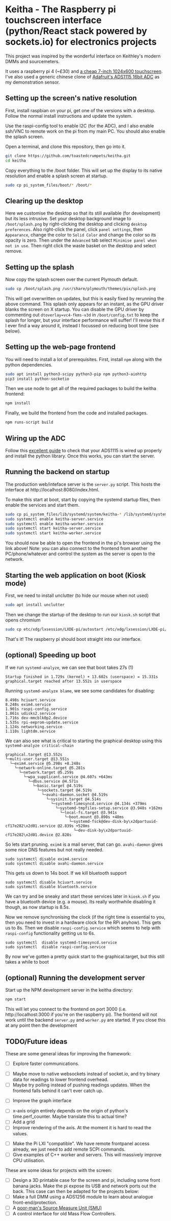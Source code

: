 # Keitha - The Raspberry pi touchscreen interface (python/React stack powered by sockets.io) for electronics projects

This project was inspired by the wonderful interface on Keithley's
modern DMMs and sourcemeters.

It uses a raspberry pi 4 (~£30) and [a cheap 7-inch 1024x600
touchscreen](https://amzn.to/2I995Gk). I've also used a generic
chinese clone of [Adafruit's ADS1115 16bit
ADC](https://amzn.to/34WOzBM) as my demonstration sensor.

## Setting up the screen's native resolution

First, install raspbian on your pi, get one of the versions with a
desktop. Follow the normal install instructions and update the system.

Use the raspi-config tool to enable I2C (for the ADC), and I also
enable ssh/VNC to remote work on the pi from my main PC. You should
also enable the splash screen.

Open a terminal, and clone this repository, then go into it.

```sh
git clone https://github.com/toastedcrumpets/keitha.git
cd keitha
```

Copy everything to the /boot folder. This will set up the display
to its native resolution and enable a splash screen at startup.

```sh
sudo cp pi_system_files/boot/* /boot/*
```

## Clearing up the desktop

Here we customise the desktop so that its still available (for
development) but its less intrusive.  Set your desktop background
image to `/boot/splash.png` by right-clicking the desktop and clicking
`desktop preferences`. Also right-click the panel, click `panel
settings`, then `Appearance`, change the color to `Solid Color` and
change the color so its opacity is zero. Then under the `Advanced` tab
select `Minimise panel when not in use`. Then right click the waste
basket on the desktop and select remove.

## Setting up the splash

Now copy the splash screen over the current Plymouth default.

```sh
sudo cp /boot/splash.png /usr/share/plymouth/themes/pix/splash.png
```

This will get overwritten on updates, but this is easily fixed by
rerunning the above command. This splash only appears for an instant,
as the GPU driver blanks the screen on X startup. You can disable the
GPU driver by commenting out `dtoverlay=vc4-fkms-v3d` in
`/boot/config.txt` to keep the splash for longer, but your interface
performance will suffer! I'll revise this if I ever find a way around
it, instead I focussed on reducing boot time (see below).

## Setting up the web-page frontend

You will need to install a lot of prerequisites. First, install `npm`
along with the python dependencies.

```sh
sudo apt install python3-scipy python3-pip npm python3-aiohttp
pip3 install python-socketio
```

Then we use node to get all of the required packages to build the
keitha frontend:

```sh
npm install
```

Finally, we build the frontend from the code and installed packages.

```sh
npm runs-script build
```

## Wiring up the ADC

Follow this [excellent
guide](https://learn.adafruit.com/raspberry-pi-analog-to-digital-converters/ads1015-slash-ads1115)
to check that your ADS1115 is wired up properly and install the python
library.  Once this works, you can start the
server.


## Running the backend on startup

The production web/inteface server is the `server.py` script. This
hosts the interface at http://localhost:8080/index.html.

To make this start at boot, start by copying the systemd startup
files, then enable the services and start them.

```sh
sudo cp pi_system_files/lib/systemd/system/keitha-* /lib/systemd/system/
sudo systemctl enable keitha-server.service
sudo systemctl enable keitha-worker.service
sudo systemctl start keitha-server.service
sudo systemctl start keitha-worker.service
```

You should now be able to open the frontend in the pi's browser using
the link above! Note: you can also connect to the frontend from
another PC/phone/whatever and control the system as the server is open
to the network.

## Starting the web application on boot (Kiosk mode)

First, we need to install unclutter (to hide our mouse when not used)

```sh 
sudo apt install unclutter
```

Then we change the startup of the desktop to run our `kiosk.sh` script
that opens chromium

```sh
sudo cp etc/xdg/lxsession/LXDE-pi/autostart /etc/xdg/lxsession/LXDE-pi/autostart
```

That's it! The raspberry pi should boot straight into our interface.

## (optional) Speeding up boot

If we run `systemd-analyze`, we can see that boot takes 27s (1)

```
Startup finished in 1.729s (kernel) + 13.602s (userspace) = 15.331s 
graphical.target reached after 13.552s in userspace
```

Running `systemd-analyze blame`, we see some candidates for disabling:

```
8.498s hciuart.service
8.248s exim4.service
1.901s raspi-config.service
1.861s udisks2.service
1.716s dev-mmcblk0p2.device
1.535s rpi-eeprom-update.service
1.124s networking.service
1.110s lightdm.service
```
We can also see what is critical to starting the graphical desktop using this `systemd-analyze critical-chain`

```
graphical.target @13.552s
└─multi-user.target @13.551s
  └─exim4.service @5.298s +8.248s
    └─network-online.target @5.281s
      └─network.target @5.259s
        └─wpa_supplicant.service @4.607s +643ms
          └─dbus.service @4.571s
            └─basic.target @4.519s
              └─sockets.target @4.519s
                └─avahi-daemon.socket @4.519s
                  └─sysinit.target @4.514s
                    └─systemd-timesyncd.service @4.134s +379ms
                      └─systemd-tmpfiles-setup.service @3.948s +162ms
                        └─local-fs.target @3.941s
                          └─boot.mount @3.890s +48ms
                            └─systemd-fsck@dev-disk-by\x2dpartuuid-cf17e282\x2d01.service @2.839s +528ms
                              └─dev-disk-by\x2dpartuuid-cf17e282\x2d01.device @2.828s
```

So lets start pruning. `exim4` is a mail server, that can
go. `avahi-daemon` gives some nice DNS features but not really
needed. 

```ssh
sudo systemctl disable exim4.service
sudo systemctl disable avahi-daemon.service
```

This gets us down to 14s boot. If we kill bluetooth support 

```ssh
sudo systemctl disable hciuart.service
sudo systemctl disable bluetooth.service
```

We can try and be sneaky and start these services later in `kiosk.sh`
if you have a bluetooth device (e.g. a mouse). Its really worthwhile
disabling it though, as now startup is 8.5s.

Now we remove synchronising the clock (if the right time is essential
to you, then you need to invest in a hardware clock for the RPi
anyhow). This gets us to 8s. Then we disable `raspi-config.service`
which seems to help with `raspi-config` functionality getting us to
6s.

```ssh
sudo systemctl  disable systemd-timesyncd.service
sudo systemctl  disable raspi-config.service
```

By now we've gotten a pretty quick start to the graphical.target, but
this still takes a while to boot

## (optional) Running the development server

Start up the NPM development server in the keitha directory:

```sh
npm start
```

This will let you connect to the frontend on port 3000
(i.e. http://localhost:3000 if you're on the raspberry pi). The
frontend will not work until the backend `server.py` and `worker.py`
are started. If you close this at any point then the development 


## TODO/Future ideas

These are some general ideas for improving the framework:

* [ ] Explore faster communications. 
 - [ ] Maybe move to native websockets instead of socket.io, and try binary data for readings to lower frontend overhead.
 - [ ] Maybe try polling instead of pushing readings updates. When the frontend falls behind it can't ever catch up.
* [ ] Improve the graph interface
 - [ ] x-axis origin entirely depends on the origin of python's time.perf_counter. Maybe translate this to actual time? 
 - [ ] Add a grid
 - [ ] Improve rendering of the axis. At the moment it is hard to read the values.
* [ ] Make the Pi LXI "compatible". We have remote frontpanel access
      already, we just need to add remote SCPI commands.
* [ ] Give examples of C++ worker and servers. This will massively improve CPU utilisation.

These are some ideas for projects with the screen:

* [ ] Design a 3D printable case for the screen and pi, including some
      front banana jacks. Make the pi expose its USB and network ports
      out the back. This case can then be adapted for the projects below:
* [ ] Make a full DMM using a ADS1256 module to learn about analogue front-end/protection.
* [ ] A [poor-man's Source Measure Unit (SMU)](https://poormanssmu.wordpress.com/)
* [ ] A control interface for old Mass Flow Controllers.
